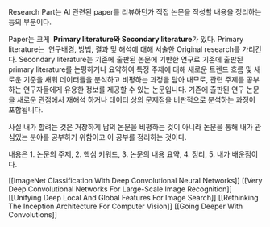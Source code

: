 Research Part는 AI 관련된 paper를 리뷰하던가 직접 논문을 작성할 내용을 정리하는 등의 부분이다.

Paper는 크게  **Primary literature와 Secondary literature**가 있다. 
Primary literature는  연구배경, 방법, 결과 및 해석에 대해 서술한 Original research를 가리킨다.
Secondary literature는 기존에 출판된 논문에 기반한 연구로 기존에 출판된 primary literature를 논평하거나 요약하여 특정 주제에 대해 새로운 트렌드 흐름 및 새로운 기준을 새워 데이터들을 분석하고 비평하는 과정을 담아 내므로, 관련 주제를 공부하는 연구자들에게 유용한 정보를 제공할 수 있는 논문입니다. 기존에 출판된 연구 논문을 새로운 관점에서 재해석 하거나 데이터 상의 문제점을 비판적으로 분석하는 과정이 포함됩니다.

사실 내가 할려는 것은 거창하게 남의 논문을 비평하는 것이 아니라 논문을 통해 내가 관심있는 분야를 공부하기 위함이고 이 공부를 정리하는 것이다.

내용은 1. 논문의 주제, 2. 핵심 키워드, 3. 논문의 내용 요약, 4. 정리, 5. 내가 배운점이다.


[[ImageNet Classification With Deep Convolutional Neural Networks]]
[[Very Deep Convolutional Networks For Large-Scale Image Recognition]]
[[Unifying Deep Local And Global Features For Image Search]]
[[Rethinking The Inception Architecture For Computer Vision]]
[[Going Deeper With Convolutions]]
